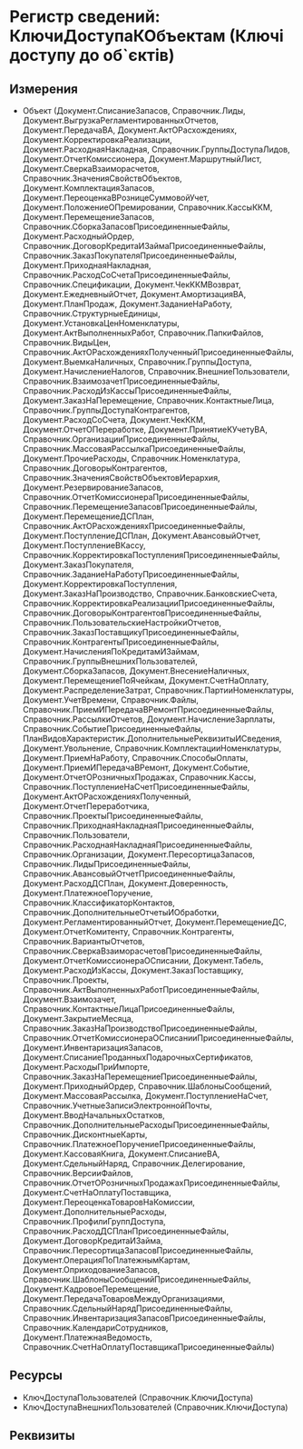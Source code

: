 ﻿# Регистр сведений: КлючиДоступаКОбъектам (Ключі доступу до об`єктів)

## Измерения

- Объект (Документ.СписаниеЗапасов, Справочник.Лиды, Документ.ВыгрузкаРегламентированныхОтчетов, Документ.ПередачаВА, Документ.АктОРасхождениях, Документ.КорректировкаРеализации, Документ.РасходнаяНакладная, Справочник.ГруппыДоступаЛидов, Документ.ОтчетКомиссионера, Документ.МаршрутныйЛист, Документ.СверкаВзаиморасчетов, Справочник.ЗначенияСвойствОбъектов, Документ.КомплектацияЗапасов, Документ.ПереоценкаВРозницеСуммовойУчет, Документ.ПоложениеОПремировании, Справочник.КассыККМ, Документ.ПеремещениеЗапасов, Справочник.СборкаЗапасовПрисоединенныеФайлы, Документ.РасходныйОрдер, Справочник.ДоговорКредитаИЗаймаПрисоединенныеФайлы, Справочник.ЗаказПокупателяПрисоединенныеФайлы, Документ.ПриходнаяНакладная, Справочник.РасходСоСчетаПрисоединенныеФайлы, Справочник.Спецификации, Документ.ЧекККМВозврат, Документ.ЕжедневныйОтчет, Документ.АмортизацияВА, Документ.ПланПродаж, Документ.ЗаданиеНаРаботу, Справочник.СтруктурныеЕдиницы, Документ.УстановкаЦенНоменклатуры, Документ.АктВыполненныхРабот, Справочник.ПапкиФайлов, Справочник.ВидыЦен, Справочник.АктОРасхожденияхПолученныйПрисоединенныеФайлы, Документ.ВыемкаНаличных, Справочник.ГруппыДоступа, Документ.НачислениеНалогов, Справочник.ВнешниеПользователи, Справочник.ВзаимозачетПрисоединенныеФайлы, Справочник.РасходИзКассыПрисоединенныеФайлы, Документ.ЗаказНаПеремещение, Справочник.КонтактныеЛица, Справочник.ГруппыДоступаКонтрагентов, Документ.РасходСоСчета, Документ.ЧекККМ, Документ.ОтчетОПереработке, Документ.ПринятиеКУчетуВА, Справочник.ОрганизацииПрисоединенныеФайлы, Справочник.МассоваяРассылкаПрисоединенныеФайлы, Документ.ПрочиеРасходы, Справочник.Номенклатура, Справочник.ДоговорыКонтрагентов, Справочник.ЗначенияСвойствОбъектовИерархия, Документ.РезервированиеЗапасов, Справочник.ОтчетКомиссионераПрисоединенныеФайлы, Справочник.ПеремещениеЗапасовПрисоединенныеФайлы, Документ.ПеремещениеДСПлан, Справочник.АктОРасхожденияхПрисоединенныеФайлы, Документ.ПоступлениеДСПлан, Документ.АвансовыйОтчет, Документ.ПоступлениеВКассу, Справочник.КорректировкаПоступленияПрисоединенныеФайлы, Документ.ЗаказПокупателя, Справочник.ЗаданиеНаРаботуПрисоединенныеФайлы, Документ.КорректировкаПоступления, Документ.ЗаказНаПроизводство, Справочник.БанковскиеСчета, Справочник.КорректировкаРеализацииПрисоединенныеФайлы, Справочник.ДоговорыКонтрагентовПрисоединенныеФайлы, Справочник.ПользовательскиеНастройкиОтчетов, Справочник.ЗаказПоставщикуПрисоединенныеФайлы, Справочник.КонтрагентыПрисоединенныеФайлы, Документ.НачисленияПоКредитамИЗаймам, Справочник.ГруппыВнешнихПользователей, Документ.СборкаЗапасов, Документ.ВнесениеНаличных, Документ.ПеремещениеПоЯчейкам, Документ.СчетНаОплату, Документ.РаспределениеЗатрат, Справочник.ПартииНоменклатуры, Документ.УчетВремени, Справочник.Файлы, Справочник.ПриемИПередачаВРемонтПрисоединенныеФайлы, Справочник.РассылкиОтчетов, Документ.НачислениеЗарплаты, Справочник.СобытиеПрисоединенныеФайлы, ПланВидовХарактеристик.ДополнительныеРеквизитыИСведения, Документ.Увольнение, Справочник.КомплектацииНоменклатуры, Документ.ПриемНаРаботу, Справочник.СпособыОплаты, Документ.ПриемИПередачаВРемонт, Документ.Событие, Документ.ОтчетОРозничныхПродажах, Справочник.Кассы, Справочник.ПоступлениеНаСчетПрисоединенныеФайлы, Документ.АктОРасхожденияхПолученный, Документ.ОтчетПереработчика, Справочник.ПроектыПрисоединенныеФайлы, Справочник.ПриходнаяНакладнаяПрисоединенныеФайлы, Справочник.Пользователи, Справочник.РасходнаяНакладнаяПрисоединенныеФайлы, Справочник.Организации, Документ.ПересортицаЗапасов, Справочник.ЛидыПрисоединенныеФайлы, Справочник.АвансовыйОтчетПрисоединенныеФайлы, Документ.РасходДСПлан, Документ.Доверенность, Документ.ПлатежноеПоручение, Справочник.КлассификаторКонтактов, Справочник.ДополнительныеОтчетыИОбработки, Документ.РегламентированныйОтчет, Документ.ПеремещениеДС, Документ.ОтчетКомитенту, Справочник.Контрагенты, Справочник.ВариантыОтчетов, Справочник.СверкаВзаиморасчетовПрисоединенныеФайлы, Документ.ОтчетКомиссионераОСписании, Документ.Табель, Документ.РасходИзКассы, Документ.ЗаказПоставщику, Справочник.Проекты, Справочник.АктВыполненныхРаботПрисоединенныеФайлы, Документ.Взаимозачет, Справочник.КонтактныеЛицаПрисоединенныеФайлы, Документ.ЗакрытиеМесяца, Справочник.ЗаказНаПроизводствоПрисоединенныеФайлы, Справочник.ОтчетКомиссионераОСписанииПрисоединенныеФайлы, Документ.ИнвентаризацияЗапасов, Документ.СписаниеПроданныхПодарочныхСертификатов, Документ.РасходыПриИмпорте, Справочник.ЗаказНаПеремещениеПрисоединенныеФайлы, Документ.ПриходныйОрдер, Справочник.ШаблоныСообщений, Документ.МассоваяРассылка, Документ.ПоступлениеНаСчет, Справочник.УчетныеЗаписиЭлектроннойПочты, Документ.ВводНачальныхОстатков, Справочник.ДополнительныеРасходыПрисоединенныеФайлы, Справочник.ДисконтныеКарты, Справочник.ПлатежноеПоручениеПрисоединенныеФайлы, Документ.КассоваяКнига, Документ.СписаниеВА, Документ.СдельныйНаряд, Справочник.Делегирование, Справочник.ВерсииФайлов, Справочник.ОтчетОРозничныхПродажахПрисоединенныеФайлы, Документ.СчетНаОплатуПоставщика, Документ.ПереоценкаТоваровНаКомиссии, Документ.ДополнительныеРасходы, Справочник.ПрофилиГруппДоступа, Справочник.РасходДСПланПрисоединенныеФайлы, Документ.ДоговорКредитаИЗайма, Справочник.ПересортицаЗапасовПрисоединенныеФайлы, Документ.ОперацияПоПлатежнымКартам, Документ.ОприходованиеЗапасов, Справочник.ШаблоныСообщенийПрисоединенныеФайлы, Документ.КадровоеПеремещение, Документ.ПередачаТоваровМеждуОрганизациями, Справочник.СдельныйНарядПрисоединенныеФайлы, Справочник.ИнвентаризацияЗапасовПрисоединенныеФайлы, Справочник.КалендариСотрудников, Документ.ПлатежнаяВедомость, Справочник.СчетНаОплатуПоставщикаПрисоединенныеФайлы)

## Ресурсы

- КлючДоступаПользователей (Справочник.КлючиДоступа)
- КлючДоступаВнешнихПользователей (Справочник.КлючиДоступа)

## Реквизиты


